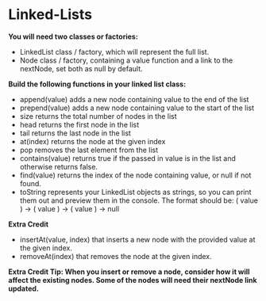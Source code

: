 # Linked-Lists
**You will need two classes or factories:**

- LinkedList class / factory, which will represent the full list.
- Node class / factory, containing a value function and a link to the nextNode, set both as null by default.

**Build the following functions in your linked list class:**

- append(value) adds a new node containing value to the end of the list
- prepend(value) adds a new node containing value to the start of the list
- size returns the total number of nodes in the list
- head returns the first node in the list
- tail returns the last node in the list
- at(index) returns the node at the given index
- pop removes the last element from the list
- contains(value) returns true if the passed in value is in the list and otherwise returns false.
- find(value) returns the index of the node containing value, or null if not found.
- toString represents your LinkedList objects as strings, so you can print them out and preview them in the console. The format should be: 
( value ) -> ( value ) -> ( value ) -> null

**Extra Credit**

- insertAt(value, index) that inserts a new node with the provided value at the given index.
- removeAt(index) that removes the node at the given index.

**Extra Credit Tip: When you insert or remove a node, consider how it will affect the existing nodes. Some of the nodes will need their nextNode link updated.**
